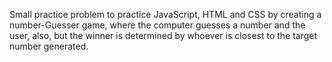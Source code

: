 Small practice problem to practice JavaScript, HTML and CSS by creating a number-Guesser game, where the computer guesses a number and the user,
also, but the winner is determined by whoever is closest to the target number generated.
